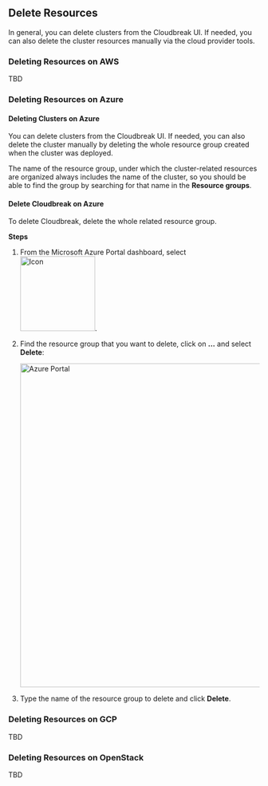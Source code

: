## Delete Resources

In general, you can delete clusters from the Cloudbreak UI. If needed, you can also delete the cluster resources manually via the cloud provider tools. 

### Deleting Resources on AWS

TBD

### Deleting Resources on Azure

#### Deleting Clusters on Azure

You can delete clusters from the Cloudbreak UI. If needed, you can also delete the cluster manually by deleting the whole resource group created when the cluster was deployed. 

The name of the resource group, under which the cluster-related resources are organized always includes the name of the cluster, so you should be able to find the group by searching for that name in the **Resource groups**.

#### Delete Cloudbreak on Azure

To delete Cloudbreak, delete the whole related resource group.

**Steps**

1. From the Microsoft Azure Portal dashboard, select <img src="../images/resource-icon.png" width="150" title="Icon">.
2. Find the resource group that you want to delete, click on **...** and select **Delete**:

    <a href="../images/resource-delete.png" target="_blank" title="click to enlarge"><img src="../images/resource-delete.png" width="650" title="Azure Portal"></a>  

3. Type the name of the resource group to delete and click **Delete**.

### Deleting Resources on GCP

TBD

### Deleting Resources on OpenStack

TBD
